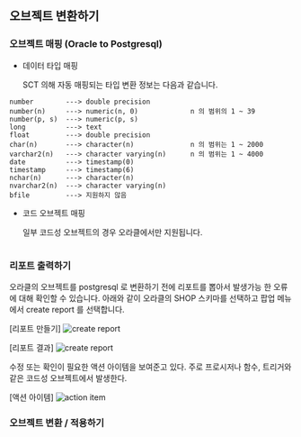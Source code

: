 ## 오브젝트 변환하기 ##

### 오브젝트 매핑 (Oracle to Postgresql) ###

* 데이터 타입 매핑 

  SCT 의해 자동 매핑되는 타입 변환 정보는 다음과 같습니다. 
```
number        ---> double precision
number(n)     ---> numeric(n, 0)             n 의 범위의 1 ~ 39
number(p, s)  ---> numeric(p, s)
long          ---> text
float         ---> double precision
char(n)       ---> character(n)              n 의 범위는 1 ~ 2000
varchar2(n)   ---> character varying(n)      n 의 범위는 1 ~ 4000
date          ---> timestamp(0)
timestamp     ---> timestamp(6)
nchar(n)      ---> character(n)
nvarchar2(n)  ---> character varying(n)
bfile         ---> 지원하지 않음
```

* 코드 오브젝트 매핑

  일부 코드성 오브젝트의 경우 오라클에서만 지원됩니다. 
```

```




### 리포트 출력하기 ###

오라클의 오브젝트를 postgresql 로 변환하기 전에 리포트를 뽑아서 발생가능 한 오류에 대해 확인할 수 있습니다. 
아래와 같이 오라클의 SHOP 스키마를 선택하고 팝업 메뉴에서 create report 를 선택합니다.  

[리포트 만들기]
![create report](https://github.com/gnosia93/postgres-terraform/blob/main/sct/images/sct-create-report.png)

[리포트 결과]
![create report](https://github.com/gnosia93/postgres-terraform/blob/main/sct/images/sct-report.png)

수정 또는 확인이 필요한 액션 아이템을 보여준고 있다. 주로 프로시저나 함수, 트리거와 같은 코드성 오브젝트에서 발생한다. 

[액션 아이템]
![action item](https://github.com/gnosia93/postgres-terraform/blob/main/sct/images/sct-action-item.png)


### 오브젝트 변환 / 적용하기 ###

